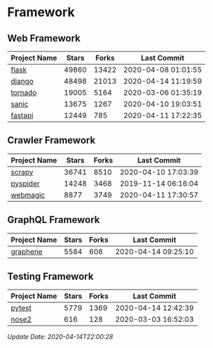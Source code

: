 # Framework

## Web Framework

| Project Name | Stars | Forks | Last Commit |
| ------------ | ----- | ----- | ----------- |
| [flask](https://github.com/pallets/flask) | 49860 | 13422 | 2020-04-08 01:01:55 |
| [django](https://github.com/django/django) | 48498 | 21013 | 2020-04-14 11:19:59 |
| [tornado](https://github.com/tornadoweb/tornado) | 19005 | 5164 | 2020-03-06 01:35:19 |
| [sanic](https://github.com/huge-success/sanic) | 13675 | 1267 | 2020-04-10 19:03:51 |
| [fastapi](https://github.com/tiangolo/fastapi) | 12449 | 785 | 2020-04-11 17:22:35 |

## Crawler Framework

| Project Name | Stars | Forks | Last Commit |
| ------------ | ----- | ----- | ----------- |
| [scrapy](https://github.com/scrapy/scrapy) | 36741 | 8510 | 2020-04-10 17:03:39 |
| [pyspider](https://github.com/binux/pyspider) | 14248 | 3468 | 2019-11-14 06:16:04 |
| [webmagic](https://github.com/code4craft/webmagic) | 8877 | 3749 | 2020-04-11 17:30:57 |

## GraphQL Framework

| Project Name | Stars | Forks | Last Commit |
| ------------ | ----- | ----- | ----------- |
| [graphene](https://github.com/graphql-python/graphene) | 5584 | 608 | 2020-04-14 09:25:10 |

## Testing Framework

| Project Name | Stars | Forks | Last Commit |
| ------------ | ----- | ----- | ----------- |
| [pytest](https://github.com/pytest-dev/pytest) | 5779 | 1369 | 2020-04-14 12:42:39 |
| [nose2](https://github.com/nose-devs/nose2) | 616 | 128 | 2020-03-03 16:52:03 |

*Update Date: 2020-04-14T22:00:28*
